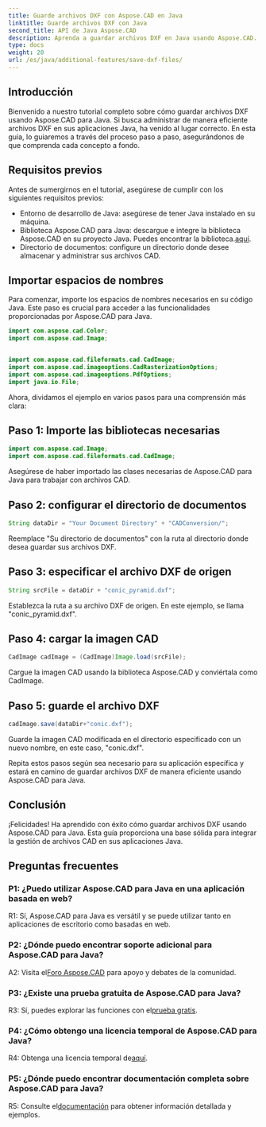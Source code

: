 ```yaml
---
title: Guarde archivos DXF con Aspose.CAD en Java
linktitle: Guarde archivos DXF con Java
second_title: API de Java Aspose.CAD
description: Aprenda a guardar archivos DXF en Java usando Aspose.CAD. Siga nuestra guía paso a paso para una gestión eficiente de archivos CAD.
type: docs
weight: 20
url: /es/java/additional-features/save-dxf-files/
---
```

## Introducción

Bienvenido a nuestro tutorial completo sobre cómo guardar archivos DXF usando Aspose.CAD para Java. Si busca administrar de manera eficiente archivos DXF en sus aplicaciones Java, ha venido al lugar correcto. En esta guía, lo guiaremos a través del proceso paso a paso, asegurándonos de que comprenda cada concepto a fondo.

## Requisitos previos

Antes de sumergirnos en el tutorial, asegúrese de cumplir con los siguientes requisitos previos:

- Entorno de desarrollo de Java: asegúrese de tener Java instalado en su máquina.
-  Biblioteca Aspose.CAD para Java: descargue e integre la biblioteca Aspose.CAD en su proyecto Java. Puedes encontrar la biblioteca.[aquí](https://releases.aspose.com/cad/java/).
- Directorio de documentos: configure un directorio donde desee almacenar y administrar sus archivos CAD.

## Importar espacios de nombres

Para comenzar, importe los espacios de nombres necesarios en su código Java. Este paso es crucial para acceder a las funcionalidades proporcionadas por Aspose.CAD para Java.

```java
import com.aspose.cad.Color;
import com.aspose.cad.Image;


import com.aspose.cad.fileformats.cad.CadImage;
import com.aspose.cad.imageoptions.CadRasterizationOptions;
import com.aspose.cad.imageoptions.PdfOptions;
import java.io.File;
```

Ahora, dividamos el ejemplo en varios pasos para una comprensión más clara:

## Paso 1: Importe las bibliotecas necesarias

```java
import com.aspose.cad.Image;
import com.aspose.cad.fileformats.cad.CadImage;
```

Asegúrese de haber importado las clases necesarias de Aspose.CAD para Java para trabajar con archivos CAD.

## Paso 2: configurar el directorio de documentos

```java
String dataDir = "Your Document Directory" + "CADConversion/";
```

Reemplace "Su directorio de documentos" con la ruta al directorio donde desea guardar sus archivos DXF.

## Paso 3: especificar el archivo DXF de origen

```java
String srcFile = dataDir + "conic_pyramid.dxf";
```

Establezca la ruta a su archivo DXF de origen. En este ejemplo, se llama "conic_pyramid.dxf".

## Paso 4: cargar la imagen CAD

```java
CadImage cadImage = (CadImage)Image.load(srcFile);
```

Cargue la imagen CAD usando la biblioteca Aspose.CAD y conviértala como CadImage.

## Paso 5: guarde el archivo DXF

```java
cadImage.save(dataDir+"conic.dxf");
```

Guarde la imagen CAD modificada en el directorio especificado con un nuevo nombre, en este caso, "conic.dxf".

Repita estos pasos según sea necesario para su aplicación específica y estará en camino de guardar archivos DXF de manera eficiente usando Aspose.CAD para Java.

## Conclusión

¡Felicidades! Ha aprendido con éxito cómo guardar archivos DXF usando Aspose.CAD para Java. Esta guía proporciona una base sólida para integrar la gestión de archivos CAD en sus aplicaciones Java.

## Preguntas frecuentes

### P1: ¿Puedo utilizar Aspose.CAD para Java en una aplicación basada en web?

R1: Sí, Aspose.CAD para Java es versátil y se puede utilizar tanto en aplicaciones de escritorio como basadas en web.

### P2: ¿Dónde puedo encontrar soporte adicional para Aspose.CAD para Java?

 A2: Visita el[Foro Aspose.CAD](https://forum.aspose.com/c/cad/19) para apoyo y debates de la comunidad.

### P3: ¿Existe una prueba gratuita de Aspose.CAD para Java?

 R3: Sí, puedes explorar las funciones con el[prueba gratis](https://releases.aspose.com/).

### P4: ¿Cómo obtengo una licencia temporal de Aspose.CAD para Java?

 R4: Obtenga una licencia temporal de[aquí](https://purchase.aspose.com/temporary-license/).

### P5: ¿Dónde puedo encontrar documentación completa sobre Aspose.CAD para Java?

 R5: Consulte el[documentación](https://reference.aspose.com/cad/java/) para obtener información detallada y ejemplos.